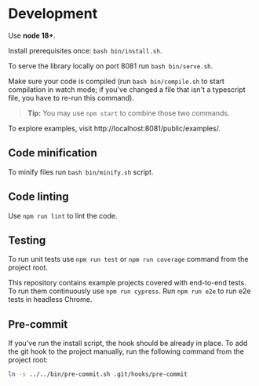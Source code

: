 # Development

Use **node 18+**.

Install prerequisites once: `bash bin/install.sh`.

To serve the library locally on port 8081 run `bash bin/serve.sh`.

Make sure your code is compiled (run `bash bin/compile.sh` to start compilation in watch mode; if you've changed a file that isn't a typescript file, you have to re-run this command).

> **Tip:** You may use `npm start` to combine those two commands.

To explore examples, visit http://localhost:8081/public/examples/.

## Code minification

To minify files run `bash bin/minify.sh` script.

## Code linting

Use `npm run lint` to lint the code.

## Testing

To run unit tests use `npm run test` or `npm run coverage` command from the project root.

This repository contains example projects covered with end-to-end tests.
To run them continuously use `npm run cypress`.
Run `npm run e2e` to run e2e tests in headless Chrome.

## Pre-commit

If you've run the install script, the hook should be already in place.
To add the git hook to the project manually, run the following command from the project root:

```bash
ln -s ../../bin/pre-commit.sh .git/hooks/pre-commit
```
